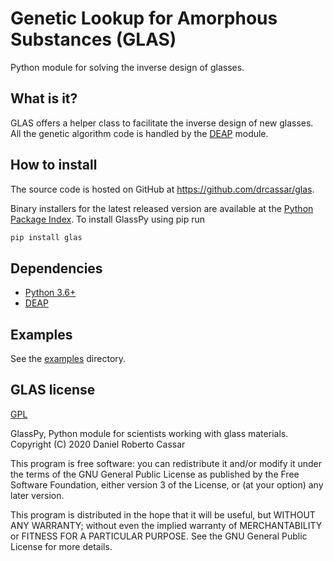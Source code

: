 # Genetic Lookup for Amorphous Substances (GLAS)
Python module for solving the inverse design of glasses.

## What is it?
GLAS offers a helper class to facilitate the inverse design of new glasses. All the genetic algorithm code is handled by the [DEAP](https://github.com/DEAP/deap) module.

## How to install
The source code is hosted on GitHub at https://github.com/drcassar/glas.

Binary installers for the latest released version are available at the [Python Package Index](https://pypi.org/project/glas/). To install GlassPy using pip run

```sh
pip install glas
```

## Dependencies
- [Python 3.6+](https://www.python.org/)
- [DEAP](https://github.com/DEAP/deap)

## Examples
See the [examples](https://github.com/drcassar/glas/tree/master/examples) directory.

## GLAS license
[GPL](https://github.com/drcassar/glas/blob/master/LICENSE)

GlassPy, Python module for scientists working with glass materials. Copyright (C) 2020 Daniel Roberto Cassar

This program is free software: you can redistribute it and/or modify it under the terms of the GNU General Public License as published by the Free Software Foundation, either version 3 of the License, or (at your option) any later version.

This program is distributed in the hope that it will be useful, but WITHOUT ANY WARRANTY; without even the implied warranty of MERCHANTABILITY or FITNESS FOR A PARTICULAR PURPOSE.  See the GNU General Public License for more details.
